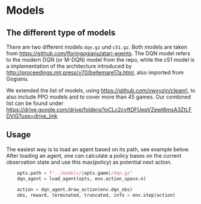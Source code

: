 # Models

## The different type of models
There are two different models `dqn.gz` und `c51.gz`. Both models are taken from https://github.com/floringogianu/atari-agents. 
The DQN model refers to the modern DQN (or M-DQN) model from the repo, while the c51 model is a implementation of the architecture introduced by http://proceedings.mlr.press/v70/bellemare17a.html, also imported from Gogianu.

We extended the list of models, using https://github.com/vwxyzjn/cleanrl, to also include PPO models and to cover more than 45 games. Our combined list can be found under https://drive.google.com/drive/folders/1oCLc2cyftDFUepVZewt6msA3ZtLFDViG?usp=drive_link

## Usage
The easiest way is to load an agent based on its path, see example below. After loading an agent, one can calculate a policy bases on the current observation state and use this max(policy) as potential next action. 

```python
    opts.path = f"../models/{opts.game}/dqn.gz"
    dqn_agent = load_agent(opts, env.action_space.n)
    
    action = dqn_agent.draw_action(env.dqn_obs)
    obs, reward, terminated, truncated, info = env.step(action)
```

